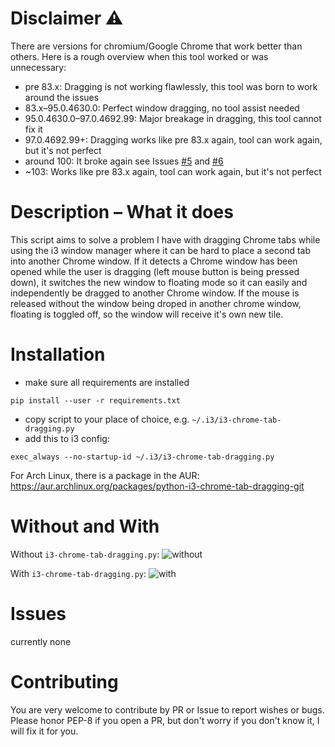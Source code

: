 # Disclaimer ⚠️
There are versions for chromium/Google Chrome that work better than others.
Here is a rough overview when this tool worked or was unnecessary:

- pre 83.x: Dragging is not working flawlessly, this tool was born to work
  around the issues
- 83.x–95.0.4630.0: Perfect window dragging, no tool assist needed
- 95.0.4630.0–97.0.4692.99: Major breakage in dragging, this tool cannot fix it
- 97.0.4692.99+: Dragging works like pre 83.x again, tool can work again, but
  it's not perfect
- around 100: It broke again see Issues
  [#5](https://github.com/Syphdias/i3-chrome-tab-dragging/issues/5) and
  [#6](https://github.com/Syphdias/i3-chrome-tab-dragging/issues/6)
- ~103: Works like pre 83.x again, tool can work again, but it's not perfect

# Description – What it does
This script aims to solve a problem I have with dragging Chrome tabs while using
the i3 window manager where it can be hard to place a second tab into another
Chrome window. If it detects a Chrome window has been opened while the user is
dragging (left mouse button is being pressed down), it switches the new window to 
floating mode so it can easily and independently be dragged to another Chrome window. 
If the mouse is released without the window being droped in another chrome window,
floating is toggled off, so the window will receive it's own new tile.

# Installation
- make sure all requirements are installed
```
pip install --user -r requirements.txt
```
- copy script to your place of choice, e.g. `~/.i3/i3-chrome-tab-dragging.py`
- add this to i3 config:
```
exec_always --no-startup-id ~/.i3/i3-chrome-tab-dragging.py
```

For Arch Linux, there is a package in the AUR: https://aur.archlinux.org/packages/python-i3-chrome-tab-dragging-git

# Without and With
Without `i3-chrome-tab-dragging.py`:
![without](https://user-images.githubusercontent.com/16988672/77919224-300fdf80-729d-11ea-8c8a-c1c0c3f9c2fb.gif)

With `i3-chrome-tab-dragging.py`:
![with](https://user-images.githubusercontent.com/16988672/77919232-31d9a300-729d-11ea-8404-7623b5017615.gif)


# Issues
currently none
 
# Contributing
You are very welcome to contribute by PR or Issue to report wishes or bugs.
Please honor PEP-8 if you open a PR, but don't worry if you don't know it, I
will fix it for you.
